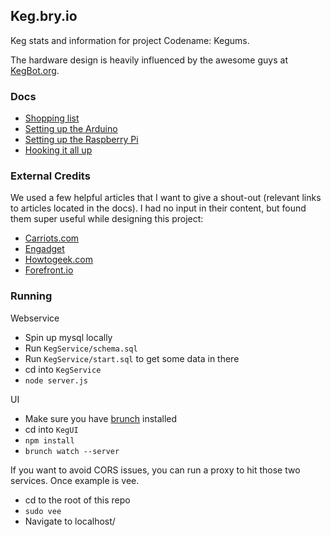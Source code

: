 ## Keg.bry.io

Keg stats and information for project Codename: Kegums.

The hardware design is heavily influenced by the awesome guys at [KegBot.org](https://kegbot.org/).

### Docs

- [Shopping list](Docs/shopping.md)
- [Setting up the Arduino](Docs/arduino.md)
- [Setting up the Raspberry Pi](Docs/pi.md)
- [Hooking it all up](Docs/setup.md)

### External Credits

We used a few helpful articles that I want to give a shout-out (relevant links to articles located in the docs). I had no input in their content, but found them super useful while designing this project:

- [Carriots.com](https://www.carriots.com/)
- [Engadget](http://www.engadget.com/)
- [Howtogeek.com](http://www.howtogeek.com/)
- [Forefront.io](http://forefront.io/)

### Running

Webservice
- Spin up mysql locally
- Run `KegService/schema.sql`
- Run `KegService/start.sql` to get some data in there
- cd into `KegService`
- `node server.js`

UI
- Make sure you have [brunch](https://github.com/brunch/brunch) installed
- cd into `KegUI`
- `npm install`
- `brunch watch --server`

If you want to avoid CORS issues, you can run a proxy to hit those two services. Once example is vee.
- cd to the root of this repo
- `sudo vee`
- Navigate to localhost/
